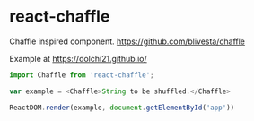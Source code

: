 # react-chaffle
Chaffle inspired component. https://github.com/blivesta/chaffle

Example at https://dolchi21.github.io/

```js
import Chaffle from 'react-chaffle';

var example = <Chaffle>String to be shuffled.</Chaffle>

ReactDOM.render(example, document.getElementById('app'))
```
